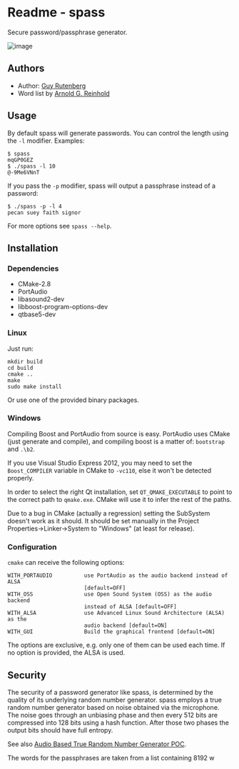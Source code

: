 Readme - spass
==============

Secure password/passphrase generator.

![image]

Authors
-------

-   Author: [Guy Rutenberg]
-   Word list by [Arnold G. Reinhold]

Usage
-----

By default spass will generate passwords. You can control the length
using the `-l` modifier. Examples:

    $ spass
    mqGP0GEZ
    $ ./spass -l 10
    @-9Me6VNnT

If you pass the `-p` modifier, spass will output a passphrase instead of
a password:

    $ ./spass -p -l 4
    pecan suey faith signor

For more options see `spass --help`.

Installation
------------

### Dependencies

 -   CMake-2.8
 -   PortAudio
 -   libasound2-dev
 -   libboost-program-options-dev
 -   qtbase5-dev

### Linux

Just run:

    mkdir build
    cd build
    cmake ..
    make
    sudo make install

Or use one of the provided binary packages.

### Windows

Compiling Boost and PortAudio from source is easy. PortAudio uses CMake
(just generate and compile), and compiling boost is a matter of:
`bootstrap` and `.\b2`.

If you use Visual Studio Express 2012, you may need to set the
`Boost_COMPILER` variable in CMake to `-vc110`, else it won\'t be
detected properly.

In order to select the right Qt installation, set `QT_QMAKE_EXECUTABLE`
to point to the correct path to `qmake.exe`. CMake will use it to infer
the rest of the paths.

Due to a bug in CMake (actually a regression) setting the SubSystem
doesn\'t work as it should. It should be set manually in the Project
Properties-\>Linker-\>System to \"Windows\" (at least for release).

### Configuration

`cmake` can receive the following options:

    WITH_PORTAUDIO          use PortAudio as the audio backend instead of ALSA
                            [default=OFF]
    WITH_OSS                use Open Sound System (OSS) as the audio backend
                            instead of ALSA [default=OFF]
    WITH_ALSA               use Advanced Linux Sound Architecture (ALSA) as the
                            audio backend [default=ON]
    WITH_GUI                Build the graphical frontend [default=ON]

The options are exclusive, e.g. only one of them can be used each time.
If no option is provided, the ALSA is used.

Security
--------

The security of a password generator like spass, is determined by the
quality of its underlying random number generator. spass employs a true
random number generator based on noise obtained via the microphone. The
noise goes through an unbiasing phase and then every 512 bits are
compressed into 128 bits using a hash function. After those two phases
the output bits should have full entropy.

See also [Audio Based True Random Number Generator POC].

The words for the passphrases are taken from a list containing 8192 w

  [image]: https://user-images.githubusercontent.com/1255135/61715209-473d1b80-ad65-11e9-9db4-3cb880346c5b.png
  [Guy Rutenberg]: http://www.guyrutenberg.com
  [Arnold G. Reinhold]: http://world.std.com/~reinhold/index.html
  [Audio Based True Random Number Generator POC]: http://www.guyrutenberg.com/2010/05/14/audio-based-true-random-number-generator-poc/


